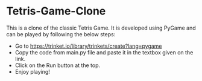 # Tetris-Game-Clone
This is a clone of the classic Tetris Game. It is developed using PyGame and can be played by following the below steps:

- Go to https://trinket.io/library/trinkets/create?lang=pygame
- Copy the code from main.py file and paste it in the textbox given on the link.
- Click on the Run button at the top.
- Enjoy playing!

